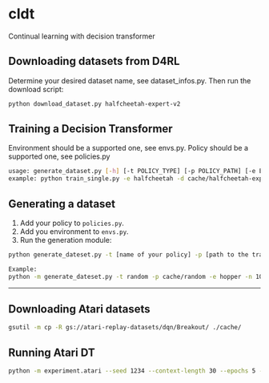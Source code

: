 # cldt
Continual learning with decision transformer

## Downloading datasets from D4RL

Determine your desired dataset name, see dataset_infos.py. Then run the download script:

```bash
python download_dataset.py halfcheetah-expert-v2
```

## Training a Decision Transformer

Environment should be a supported one, see envs.py.
Policy should be a supported one, see policies.py

```bash
usage: generate_dataset.py [-h] [-t POLICY_TYPE] [-p POLICY_PATH] [-e ENV] [-n NUM_EPISODES] [-o OUTPUT_PATH] [--render] [--seed SEED]
example: python train_single.py -e halfcheetah -d cache/halfcheetah-expert-v2 -p dt -s trained/haflcheetah-dt --seed 1234
```

## Generating a dataset

1. Add your policy to `policies.py`.
2. Add you environment to `envs.py`.
3. Run the generation module:

```bash
python generate_dateset.py -t [name of your policy] -p [path to the trained policy (if applicable)] -e [name of your env] -n 1000 -o [output file path] --render --seed 0

Example:
python -m generate_dateset.py -t random -p cache/random -e hopper -n 1000 -o cache/hopper.pkl --render --seed 0
```


----

## Downloading Atari datasets

```bash
gsutil -m cp -R gs://atari-replay-datasets/dqn/Breakout/ ./cache/
```

## Running Atari DT

```bash
python -m experiment.atari --seed 1234 --context-length 30 --epochs 5 --model-type reward_conditioned --num-steps 500000 --num-buffers 50 --game Breakout --batch-size 128
```